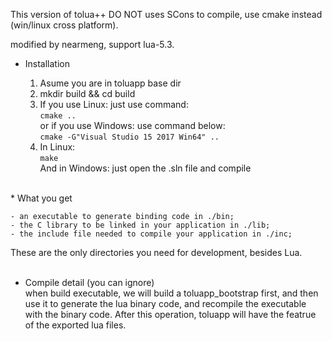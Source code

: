 This version of tolua++ DO NOT uses SCons to compile, use cmake instead (win/linux cross platform).

modified by nearmeng, support lua-5.3.
<br/>
* Installation

	1. Asume you are in toluapp base dir
	2. mkdir build && cd build
	3. If you use Linux: just use command:  
        ```cmake .. ```   
        or if you use Windows: use command below:   
        ```cmake -G"Visual Studio 15 2017 Win64" ..```
	4. In Linux:   
        ```make```   
       And in Windows: just open the .sln file and compile
<br/>
* What you get

	- an executable to generate binding code in ./bin;
	- the C library to be linked in your application in ./lib;
	- the include file needed to compile your application in ./inc;  
  These are the only directories you need for development, besides Lua.   
<br/>
* Compile detail (you can ignore)  
    when build executable, we will build a toluapp_bootstrap first, and then use it to generate the lua binary code, and recompile the executable with the binary code. After this operation, toluapp will 
	have the featrue of the exported lua files.
